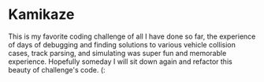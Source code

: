 # Kamikaze

This is my favorite coding challenge of all I have done so far, the experience of days of debugging and finding solutions to various vehicle collision cases, track parsing, and simulating was super fun and memorable experience. Hopefully someday I will sit down again and refactor this beauty of challenge's code. (:
